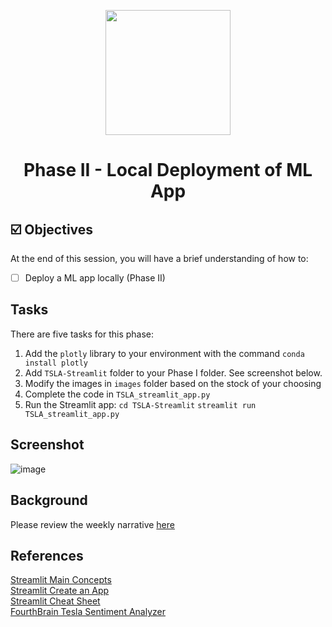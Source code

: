 <p align = "center" draggable=”false” ><img src="https://user-images.githubusercontent.com/37101144/161836199-fdb0219d-0361-4988-bf26-48b0fad160a3.png"
     width="200px"
     height="auto"/>
</p>



# <h1 align="center" id="heading">Phase II - Local Deployment of ML App</h1>



## ☑️ Objectives
At the end of this session, you will have a brief understanding of how to:
- [ ] Deploy a ML app locally (Phase II)


## Tasks
There are five tasks for this phase:
1. Add the `plotly` library to your environment with the command `conda install plotly`
2. Add `TSLA-Streamlit` folder to your Phase I folder. See screenshot below.
3. Modify the images in `images` folder based on the stock of your choosing
4. Complete the code in `TSLA_streamlit_app.py`
5. Run the Streamlit app: 
   `cd TSLA-Streamlit`
   `streamlit run TSLA_streamlit_app.py`


## Screenshot
![image](https://user-images.githubusercontent.com/37101144/177789019-32a2930b-a7bb-4f55-8773-88edb90f87c5.png)

## Background
Please review the weekly narrative [here](https://www.notion.so/Analyzing-Market-Sentiment-Phase-I-II-and-II-End-to-End-MLOps-with-Open-Source-Tools-dc4b846108b44f6bb2962d550368560c)

## References
[Streamlit Main Concepts](https://docs.streamlit.io/library/get-started/main-concepts)\
[Streamlit Create an App](https://docs.streamlit.io/library/get-started/create-an-app)\
[Streamlit Cheat Sheet](https://docs.streamlit.io/library/cheatsheet)\
[FourthBrain Tesla Sentiment Analyzer](https://huggingface.co/spaces/FourthBrain/TSLA-Market-Sentiment-Analyzer)
